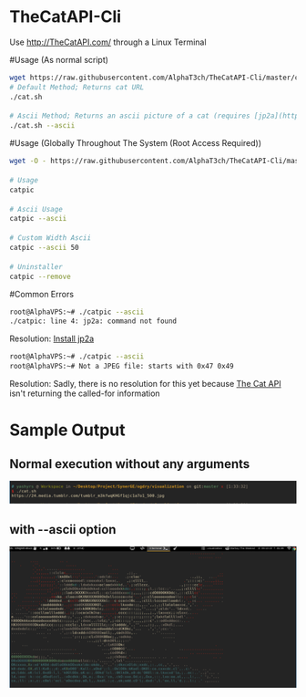 # TheCatAPI-Cli
Use http://TheCatAPI.com/ through a Linux Terminal

#Usage (As normal script)
```bash
wget https://raw.githubusercontent.com/AlphaT3ch/TheCatAPI-Cli/master/cat.sh
# Default Method; Returns cat URL
./cat.sh

# Ascii Method; Returns an ascii picture of a cat (requires [jp2a](https://github.com/AlphaT3ch/TheCatAPI-Cli/blob/master/jp2a.md))
./cat.sh --ascii
```

#Usage (Globally Throughout The System (Root Access Required))
```bash
wget -O - https://raw.githubusercontent.com/AlphaT3ch/TheCatAPI-Cli/master/global.sh | bash

# Usage
catpic

# Ascii Usage
catpic --ascii

# Custom Width Ascii
catpic --ascii 50

# Uninstaller
catpic --remove
```

#Common Errors
```bash
root@AlphaVPS:~# ./catpic --ascii
./catpic: line 4: jp2a: command not found
```
Resolution: [Install jp2a](https://github.com/AlphaT3ch/TheCatAPI-Cli/blob/master/jp2a.md)

```bash
root@AlphaVPS:~# ./catpic --ascii
root@AlphaVPS:~# Not a JPEG file: starts with 0x47 0x49
```
Resolution: Sadly, there is no resolution for this yet because [The Cat API](http://thecatapi.com/) isn't returning the called-for information


# Sample Output

## Normal execution without any arguments
<img src = "normal.png"/>

## with --ascii option 
<img src = "ascii.png"/>